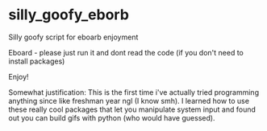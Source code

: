 # silly_goofy_eborb
Silly goofy script for eboarb enjoyment

Eboard - please just run it and dont read the code (if you don't need to install packages)

Enjoy!
  
  
  
  
  
  
  
  
  
  
  
  
Somewhat justification:
This is the first time i've actually tried programming anything since like freshman year ngl (I know smh). I learned how to use these really cool packages that let you manipulate system input and found out you can build gifs with python (who would have guessed).
